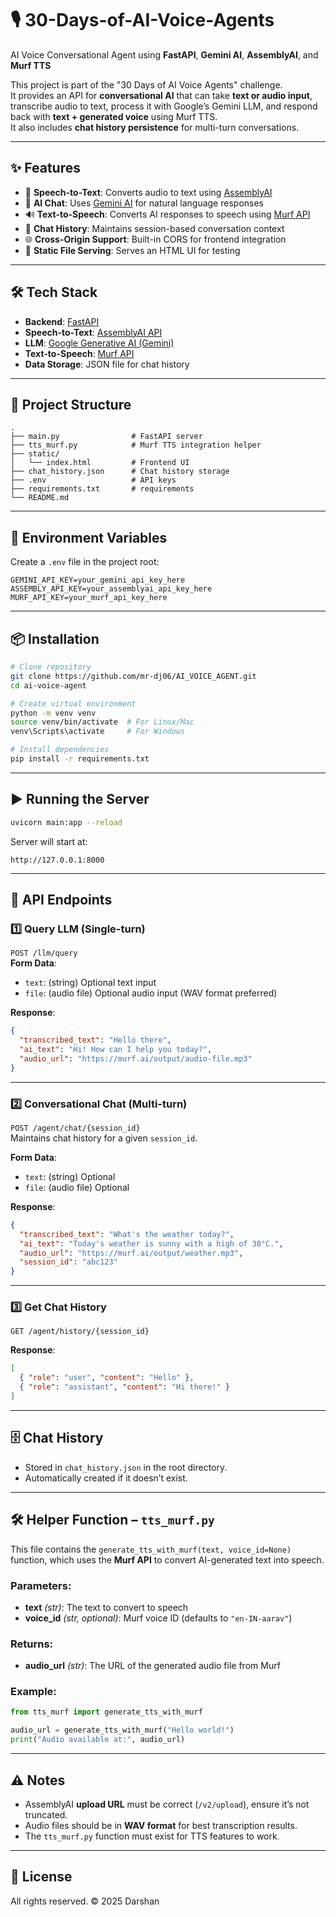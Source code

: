 # 🎙️ 30-Days-of-AI-Voice-Agents   
AI Voice Conversational Agent using **FastAPI**, **Gemini AI**, **AssemblyAI**, and **Murf TTS**  

This project is part of the "30 Days of AI Voice Agents" challenge.  
It provides an API for **conversational AI** that can take **text or audio input**, transcribe audio to text, process it with Google’s Gemini LLM, and respond back with **text + generated voice** using Murf TTS.  
It also includes **chat history persistence** for multi-turn conversations.

---

## ✨ Features
- 🎤 **Speech-to-Text**: Converts audio to text using [AssemblyAI](https://www.assemblyai.com/)  
- 🤖 **AI Chat**: Uses [Gemini AI](https://ai.google/) for natural language responses  
- 🔊 **Text-to-Speech**: Converts AI responses to speech using [Murf API](https://murf.ai/)  
- 💬 **Chat History**: Maintains session-based conversation context  
- 🌐 **Cross-Origin Support**: Built-in CORS for frontend integration  
- 📂 **Static File Serving**: Serves an HTML UI for testing

---

## 🛠️ Tech Stack
- **Backend**: [FastAPI](https://fastapi.tiangolo.com/)
- **Speech-to-Text**: [AssemblyAI API](https://www.assemblyai.com/)
- **LLM**: [Google Generative AI (Gemini)](https://ai.google/)
- **Text-to-Speech**: [Murf API](https://murf.ai/)
- **Data Storage**: JSON file for chat history

---

## 📂 Project Structure
```
.
├── main.py                # FastAPI server
├── tts_murf.py            # Murf TTS integration helper
├── static/
│   └── index.html         # Frontend UI
├── chat_history.json      # Chat history storage
├── .env                   # API keys
├── requirements.txt       # requirements
└── README.md
```

---

## 🔑 Environment Variables
Create a `.env` file in the project root:
```env
GEMINI_API_KEY=your_gemini_api_key_here
ASSEMBLY_API_KEY=your_assemblyai_api_key_here
MURF_API_KEY=your_murf_api_key_here
```

---

## 📦 Installation
```bash
# Clone repository
git clone https://github.com/mr-dj06/AI_VOICE_AGENT.git
cd ai-voice-agent

# Create virtual environment
python -m venv venv
source venv/bin/activate  # For Linux/Mac
venv\Scripts\activate     # For Windows

# Install dependencies
pip install -r requirements.txt
```

---

## ▶️ Running the Server
```bash
uvicorn main:app --reload
```
Server will start at:  
```
http://127.0.0.1:8000
```

---

## 📌 API Endpoints

### 1️⃣ **Query LLM (Single-turn)**  
`POST /llm/query`  
**Form Data**:
- `text`: (string) Optional text input  
- `file`: (audio file) Optional audio input (WAV format preferred)

**Response**:
```json
{
  "transcribed_text": "Hello there",
  "ai_text": "Hi! How can I help you today?",
  "audio_url": "https://murf.ai/output/audio-file.mp3"
}
```

---

### 2️⃣ **Conversational Chat (Multi-turn)**  
`POST /agent/chat/{session_id}`  
Maintains chat history for a given `session_id`.

**Form Data**:
- `text`: (string) Optional
- `file`: (audio file) Optional

**Response**:
```json
{
  "transcribed_text": "What's the weather today?",
  "ai_text": "Today's weather is sunny with a high of 30°C.",
  "audio_url": "https://murf.ai/output/weather.mp3",
  "session_id": "abc123"
}
```

---

### 3️⃣ **Get Chat History**  
`GET /agent/history/{session_id}`

**Response**:
```json
[
  { "role": "user", "content": "Hello" },
  { "role": "assistant", "content": "Hi there!" }
]
```

---

## 🗄️ Chat History
- Stored in `chat_history.json` in the root directory.
- Automatically created if it doesn’t exist.

---

## 🛠️ Helper Function – `tts_murf.py`

This file contains the `generate_tts_with_murf(text, voice_id=None)` function, which uses the **Murf API** to convert AI-generated text into speech.  

### Parameters:
- **text** *(str)*: The text to convert to speech  
- **voice_id** *(str, optional)*: Murf voice ID (defaults to `"en-IN-aarav"`)  

### Returns:
- **audio_url** *(str)*: The URL of the generated audio file from Murf

### Example:
```python
from tts_murf import generate_tts_with_murf

audio_url = generate_tts_with_murf("Hello world!")
print("Audio available at:", audio_url)
```

---

## ⚠️ Notes
- AssemblyAI **upload URL** must be correct (`/v2/upload`), ensure it’s not truncated.
- Audio files should be in **WAV format** for best transcription results.
- The `tts_murf.py` function must exist for TTS features to work.

---

## 📜 License
All rights reserved.
© 2025 Darshan